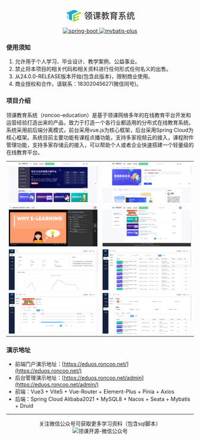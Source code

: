 <div style="text-align:center">
    <img src="images/logo.jpg" alt="领课教育系统-开源版"/>
    <div>    
        <a href="http://spring.io/projects/spring-boot">
            <img src="https://img.shields.io/badge/spring--boot-2.6.3-blue.svg" alt="spring-boot">
        </a>
        <a href="https://spring.io/projects/spring-cloud-alibaba">
            <img src="https://img.shields.io/badge/spring--cloud--alibaba-2021.0.1.0-blue.svg" alt="mybatis-plus">
        </a> 
    </div>
</div>

### 使用须知

1. 允许用于个人学习、毕业设计、教学案例、公益事业。
2. 禁止将本项目的相关代码和相关资料进行任何形式任何名义的出售。
3. 从24.0.0-RELEASE版本开始(包含此版本)，限制商业使用。
4. 商业授权和合作，请联系：18302045627(微信同号)。

### 项目介绍

领课教育系统（roncoo-education）是基于领课网络多年的在线教育平台开发和运营经验打造出来的产品，致力于打造一个各行业都适用的分布式在线教育系统。系统采用前后端分离模式，前台采用vue.js为核心框架，后台采用Spring
Cloud为核心框架。系统目前主要功能有课程点播功能，支持多家视频云的接入，课程附件管理功能，支持多家存储云的接入，可以帮助个人或者企业快速搭建一个轻量级的在线教育平台。

<table>
<tr>
  <td><img src="images/web1.png"/></td>
  <td><img src="images/web2.png"/></td>
</tr>
<tr>
  <td><img src="images/web3.png"/></td>
  <td><img src="images/web4.png"/></td>
</tr>
<tr>
  <td><img src="images/admin1.png"/></td>
  <td><img src="images/admin2.png"/></td>
</tr>
<tr>
  <td><img src="images/admin3.png"/></td>
  <td><img src="images/admin4.png"/></td>
</tr>
</table>

### 演示地址

* 前端门户演示地址：[https://eduos.roncoo.net/](https://eduos.roncoo.net/)
* 后台管理演示地址：[https://eduos.roncoo.net/admin](https://eduos.roncoo.net/admin/)
* 前端：Vue3 + Vite5 + Vue-Router + Element-Plus + Pinia + Axios
* 后端：Spring Cloud Alibaba2021 + MySQL8 + Nacos + Seata + Mybatis + Druid

---

<div style="text-align:center">
<div>关注微信公众号可获取更多学习资料（包含sql脚本）</div>
<img src="images/gzh.png" alt="领课开源-微信公众号" width="600"/>
</div>